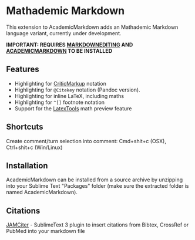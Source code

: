 # Mathademic Markdown
This extension to AcademicMarkdown adds an Mathademic Markdown language variant, currently under development.

**IMPORTANT: REQUIRES [MARKDOWNEDITING](https://packagecontrol.io/packages/MarkdownEditing) AND [ACADEMICMARKDOWN](https://packagecontrol.io/packages/AcademicMarkdown) TO BE INSTALLED**

## Features
- Highlighting for [CriticMarkup](http://criticmarkup.com/) notation
- Highlighting for `@Citekey` notation (Pandoc version).
- Highlighting for inline LaTeX, including maths
- Highlighting for `^[]` footnote notation
- Support for the [LatexTools](https://packagecontrol.io/packages/LaTeXTools) math preview feature

## Shortcuts
Create comment/turn selection into comment: Cmd+shit+c (OSX), Ctrl+shit+c (Win/Linux)

## Installation
AcademicMarkdown can be installed from a source archive by unzipping into your Sublime Text "Packages" folder (make sure the extracted folder is named AcademicMarkdown).

## Citations

[JAMCiter](https://github.com/yoshanuikabundi/JAMCiter) - SublimeText 3 plugin to insert citations from Bibtex, CrossRef or PubMed into your markdown file
